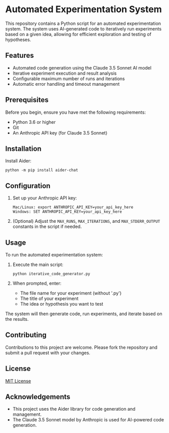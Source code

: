# Automated Experimentation System

This repository contains a Python script for an automated experimentation system. The system uses AI-generated code to iteratively run experiments based on a given idea, allowing for efficient exploration and testing of hypotheses.

## Features

- Automated code generation using the Claude 3.5 Sonnet AI model
- Iterative experiment execution and result analysis
- Configurable maximum number of runs and iterations
- Automatic error handling and timeout management

## Prerequisites

Before you begin, ensure you have met the following requirements:

- Python 3.6 or higher
- Git
- An Anthropic API key (for Claude 3.5 Sonnet)

## Installation

Install Aider:

   ```
   python -m pip install aider-chat
   ```

## Configuration

1. Set up your Anthropic API key:
   ```
   Mac/Linux: export ANTHROPIC_API_KEY=your_api_key_here
   Windows: SET ANTHROPIC_API_KEY=your_api_key_here
   
   ```
2. (Optional) Adjust the `MAX_RUNS`, `MAX_ITERATIONS`, and `MAX_STDERR_OUTPUT` constants in the script if needed.

## Usage

To run the automated experimentation system:

1. Execute the main script:
   ```
   python iterative_code_generator.py
   ```

2. When prompted, enter:
   - The file name for your experiment (without '.py')
   - The title of your experiment
   - The idea or hypothesis you want to test

The system will then generate code, run experiments, and iterate based on the results.

## Contributing

Contributions to this project are welcome. Please fork the repository and submit a pull request with your changes.

## License

[MIT License](LICENSE)

## Acknowledgements

- This project uses the Aider library for code generation and management.
- The Claude 3.5 Sonnet model by Anthropic is used for AI-powered code generation.
